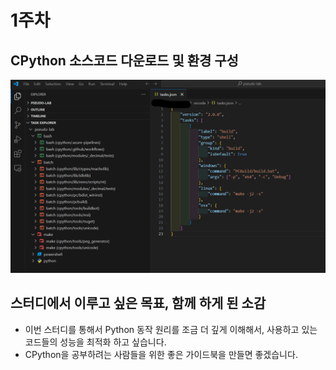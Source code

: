 # 1주차

## CPython 소스코드 다운로드 및 환경 구성
<p align="center"><img src="image/1_week.png" /></p>

## 스터디에서 이루고 싶은 목표, 함께 하게 된 소감
- 이번 스터디를 통해서 Python 동작 원리를 조금 더 깊게 이해해서, 사용하고 있는 코드들의 성능을 최적화 하고 싶습니다.
- CPython을 공부하려는 사람들을 위한 좋은 가이드북을 만들면 좋겠습니다.